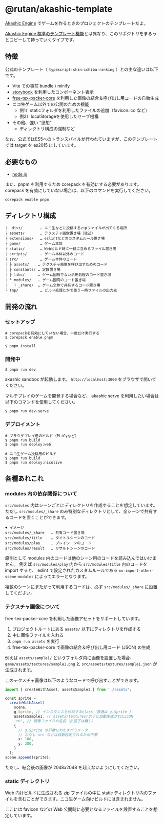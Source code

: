 # @rutan/akashic-template

[Akashic Engine](https://akashic-games.github.io/) でゲームを作るときのプロジェクトのテンプレートだよ。

[Akashic Engine 標準のテンプレート機能](https://github.com/akashic-contents/templates)とは異なり、このリポジトリをまるっとコピーして持っていくタイプです。

## 特徴
公式のテンプレート（ `typescript-shin-ichiba-ranking` ）との主な違いは以下です。

- Vite での事前 bundle / minify
- [storybook](https://storybook.js.org/) を利用したコンポーネント表示
- [free-tex-packer-core](https://github.com/odrick/free-tex-packer-core) を利用した画像の結合＆呼び出し用コードの自動生成
- ニコ生ゲーム以外での公開のための機能
  - 例1）staticフォルダを利用したファイルの追加（favicon.ico など）
  - 例2）localStorageを使用したセーブ機構
- その他、強い "思想"
  - ディレクトリ構成の強制など

なお、公式ではES5へのトランスパイルが行われていますが、このテンプレートでは target を es2015 にしています。

## 必要なもの

- [node.js](https://nodejs.org/)

また、pnpm を利用するため corepack を有効にする必要があります。  
corepack を有効にしていない場合は、以下のコマンドを実行してください。

```
corepack enable pnpm
```

## ディレクトリ構成
```
├ _dist/        … ニコ生などに投稿するzipファイルが出てくる場所
├ assets/       … テクスチャ画像置き場（後述）
├ extensions/   … eslintなどのカスタムルール置き場
├ game/         … ゲーム本体
├ static/       … Webビルド時に一緒に含めるファイル置き場
├ scripts/      … ゲーム本体以外のコード
├ src/          … ゲーム本体のコード
│ ├ assets/    … テクスチャ画像を呼び出すためのコード
│ ├ constants/ … 定数置き場
│ ├ libs/      … ゲーム固有でない汎用処理のコード置き場
│ └ modules/   … ゲーム固有のコード置き場
│   └ _share/  … ゲーム全体で共有するコード置き場
└ tmp/          … ビルド処理とかで使う一時ファイルの出力先
```

## 開発の流れ

### セットアップ
```
# corepackを有効にしていない場合、一度だけ実行する
$ corepack enable pnpm

$ pnpm install
```

### 開発中
```
$ pnpm run dev
```

akashic sandbox が起動します。
`http://localhost:3000` をブラウザで開いてください。

マルチプレイのゲームを開発する場合など、 akashic serve を利用したい場合は以下のコマンドを使用してください。

```
$ pnpm run dev-serve
```

### デプロイメント
```
# ブラウザプレイ用のビルド（PLiCyなど）
$ pnpm run build
$ pnpm run deploy:web

# ニコ生ゲーム投稿用のビルド
$ pnpm run build
$ pnpm run deploy:nicolive
```

## 各種あれこれ

### modules 内の依存関係について

`src/modules` 内はシーンごとにディレクトリを作成することを想定しています。  
ただし `src/modules/_share` のみ特別なディレクトリとして、全シーンで共有するコードを置くことができます。

```
▼ イメージ
src/modules/_share   … 共有コード置き場
src/modules/title    … タイトルシーンのコード
src/modules/play     … プレイシーンのコード
src/modules/result   … リザルトシーンのコード
```

原則として modules 内のコードは他のシーン用のコードを読み込んではいけません。
例えば `src/modules/play` 内から `src/modules/title` 内のコードを import すると、 eslint で設定されたカスタムルールである `no-import-other-scene-modules` によってエラーとなります。

複数のシーンにまたがって利用するコードは、必ず `src/modules/_share` に設置してください。

### テクスチャ画像について
free-tex-packer-core を利用した画像アセットをサポートしています。

1. プロジェクトルートにある `assets/` 以下にディレクトリを作成する
2. 中に画像ファイルを入れる
3. `pnpm run assets` を実行
4. free-tex-packer-core で画像の結合＆呼び出し用コード (JSON) の生成

例えば `assets/sample1/` というフォルダ内に画像を設置した場合、 `game/assets/textures/sample1.png` と `src/assets/textures/sample1.json` が生成されます。

このテクスチャ画像は以下のようなコードで呼び出すことができます。

```typescript
import { createWithAsset, assetsSample1 } from './assets';

const sprite =
  createWithAsset(
    scene,
    g.Sprite, // インスタンスを作成するclass（普通は g.Sprite ）
    assetsSample1, // assets/textures/以下に自動生成されたJSON
    'ru', // 画像ファイルの名前（拡張子は無し）
    {
      // g.Sprite の引数にわたすパラメータ
      // ただし src などは自動設定されるため不要
      x: 100,
      y: 200,
    }
  );
scene.append(sprite);
```

ただし、結合後の画像が 2048x2048 を超えないようにしてください。

### static ディレクトリ
Web 向けビルドに生成される zip ファイルの中に static ディレクトリ内のファイルを含むことができます。ニコ生ゲーム向けビルドには含まれません。

ここには favicon などの Web 公開時に必要となるファイルを設置することを想定しています。
